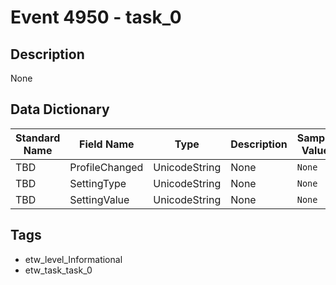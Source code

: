 # Event 4950 - task_0

## Description
None

## Data Dictionary
|Standard Name|Field Name|Type|Description|Sample Value|
|---|---|---|---|---|
|TBD|ProfileChanged|UnicodeString|None|`None`|
|TBD|SettingType|UnicodeString|None|`None`|
|TBD|SettingValue|UnicodeString|None|`None`|

## Tags
* etw_level_Informational
* etw_task_task_0